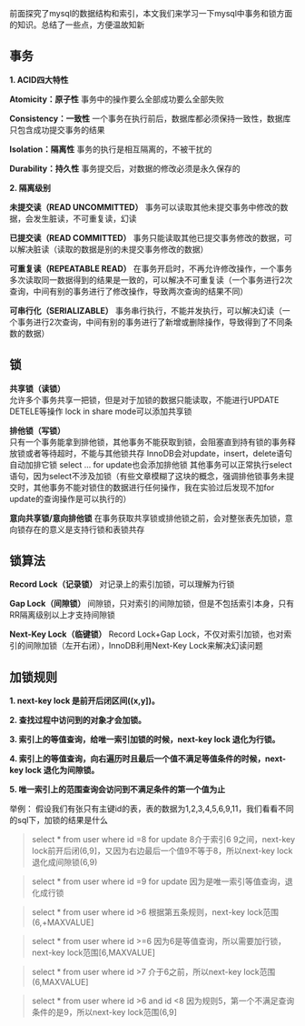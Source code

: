 前面探究了mysql的数据结构和索引，本文我们来学习一下mysql中事务和锁方面的知识。总结了一些点，方便温故知新

## **事务**
**1. ACID四大特性**

**Atomicity：原子性**
事务中的操作要么全部成功要么全部失败

**Consistency：一致性**
一个事务在执行前后，数据库都必须保持一致性，数据库只包含成功提交事务的结果

**Isolation：隔离性**
事务的执行是相互隔离的，不被干扰的

**Durability：持久性**
事务提交后，对数据的修改必须是永久保存的

**2. 隔离级别**

**未提交读（READ UNCOMMITTED）**
事务可以读取其他未提交事务中修改的数据，会发生脏读，不可重复读，幻读

**已提交读（READ COMMITTED）**
事务只能读取其他已提交事务修改的数据，可以解决脏读（读取的数据是别的未提交事务修改的数据）

**可重复读（REPEATABLE READ）**
在事务开启时，不再允许修改操作，一个事务多次读取同一数据得到的结果是一致的，可以解决不可重复读（一个事务进行2次查询，中间有别的事务进行了修改操作，导致两次查询的结果不同）

**可串行化（SERIALIZABLE）**
事务串行执行，不能并发执行，可以解决幻读（一个事务进行2次查询，中间有别的事务进行了新增或删除操作，导致得到了不同条数的数据）

## **锁**
**共享锁（读锁）**  
允许多个事务共享一把锁，但是对于加锁的数据只能读取，不能进行UPDATE DETELE等操作
lock in share mode可以添加共享锁

**排他锁（写锁）**  
只有一个事务能拿到排他锁，其他事务不能获取到锁，会阻塞直到持有锁的事务释放锁或者等待超时，不能与其他锁共存
InnoDB会对update，insert，delete语句自动加排它锁
select ... for update也会添加排他锁
其他事务可以正常执行select语句，因为select不涉及加锁（有些文章模糊了这块的概念，强调排他锁事务未提交时，其他事务不能对锁住的数据进行任何操作，我在实验过后发现不加for update的查询操作是可以执行的）

**意向共享锁/意向排他锁**
在事务获取共享锁或排他锁之前，会对整张表先加锁，意向锁存在的意义是支持行锁和表锁共存

## **锁算法**
**Record Lock（记录锁）**
对记录上的索引加锁，可以理解为行锁

**Gap Lock（间隙锁）**
间隙锁，只对索引的间隙加锁，但是不包括索引本身，只有RR隔离级别以上才支持间隙锁

**Next-Key Lock（临键锁）**
Record Lock+Gap Lock，不仅对索引加锁，也对索引的间隙加锁（左开右闭），InnoDB利用Next-Key Lock来解决幻读问题

## 加锁规则
**1. next-key lock 是前开后闭区间((x,y])。**

**2. 查找过程中访问到的对象才会加锁。**

**3. 索引上的等值查询，给唯一索引加锁的时候，next-key lock 退化为行锁。**

**4. 索引上的等值查询，向右遍历时且最后一个值不满足等值条件的时候，next-key lock 退化为间隙锁。**

**5. 唯一索引上的范围查询会访问到不满足条件的第一个值为止**

举例：
假设我们有张只有主键id的表，表的数据为1,2,3,4,5,6,9,11，我们看看不同的sql下，加锁的结果是什么

> select * from user where id =8 for update
8介于索引6 9之间，next-key lock前开后闭(6,9]，又因为右边最后一个值9不等于8，所以next-key lock退化成间隙锁(6,9) 

> select * from user where id =9 for update
 因为是唯一索引等值查询，退化成行锁

> select * from user where id >6
 根据第五条规则，next-key lock范围(6,+MAXVALUE]

> select * from user where id >=6
因为6是等值查询，所以需要加行锁，next-key lock范围[6,MAXVALUE] 

> select * from user where id >7
介于6之前，所以next-key lock范围(6,MAXVALUE]

> select * from user where id >6 and id <8
因为规则5，第一个不满足查询条件的是9，所以next-key lock范围(6,9]   
